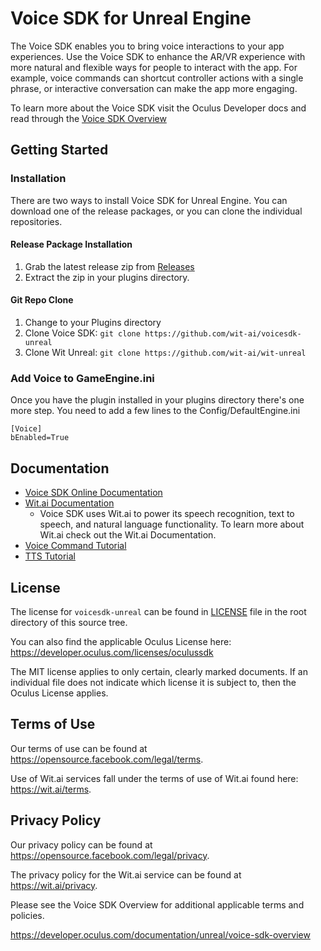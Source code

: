 # Voice SDK for Unreal Engine
The Voice SDK enables you to bring voice interactions to your app experiences. Use the Voice SDK to enhance the AR/VR experience with more natural and flexible ways for people to interact with the app. For example, voice commands can shortcut controller actions with a single phrase, or interactive conversation can make the app more engaging.

To learn more about the Voice SDK visit the Oculus Developer docs and read through the [Voice SDK Overview](https://developer.oculus.com/documentation/unreal/vsdk-overview/)

## Getting Started
### Installation
There are two ways to install Voice SDK for Unreal Engine. You can download one of the release packages, or you can clone the individual repositories.

#### Release Package Installation
1. Grab the latest release zip from [Releases](https://github.com/wit-ai/voicesdk-unreal/releases/)
2. Extract the zip in your plugins directory.

#### Git Repo Clone
1. Change to your Plugins directory
2. Clone Voice SDK:
```git clone https://github.com/wit-ai/voicesdk-unreal```
3. Clone Wit Unreal: ```git clone https://github.com/wit-ai/wit-unreal```

### Add Voice to GameEngine.ini
Once you have the plugin installed in your plugins directory there's one more step. You need to add a few lines to the Config/DefaultEngine.ini
```
[Voice]
bEnabled=True
```

## Documentation
* [Voice SDK Online Documentation](https://developer.oculus.com/documentation/unreal/voice-sdk-overview/)
* [Wit.ai Documentation](https://wit.ai/docs)
    * Voice SDK uses Wit.ai to power its speech recognition, text to speech, and natural language functionality. To learn more about Wit.ai check out the Wit.ai Documentation.
* [Voice Command Tutorial]()
* [TTS Tutorial]()

## License
The license for `voicesdk-unreal` can be found in [LICENSE](https://github.com/wit-ai/voicesdk-unreal/blob/main/LICENSE) file in the root directory of this source tree.

You can also find the applicable Oculus License here: https://developer.oculus.com/licenses/oculussdk

The MIT license applies to only certain, clearly marked documents. If an individual file does not indicate which license it is subject to, then the Oculus License applies.

## Terms of Use
Our terms of use can be found at https://opensource.facebook.com/legal/terms.

Use of Wit.ai services fall under the terms of use of Wit.ai found here: https://wit.ai/terms.

## Privacy Policy
Our privacy policy can be found at https://opensource.facebook.com/legal/privacy.

The privacy policy for the Wit.ai service can be found at https://wit.ai/privacy.

Please see the Voice SDK Overview for additional applicable terms and policies.

https://developer.oculus.com/documentation/unreal/voice-sdk-overview
